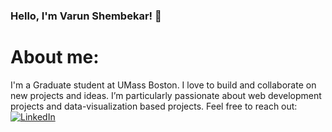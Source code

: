 ### Hello, I'm Varun Shembekar! 👋

# About me:

I'm a Graduate student at UMass Boston.
I love to build and collaborate on new projects and ideas. I’m particularly passionate about web development projects and data-visualization based projects.
Feel free to reach out:
[![LinkedIn](https://img.shields.io/badge/LinkedIn-%230077B5.svg?logo=linkedin&logoColor=white)](https://www.linkedin.com/in/varun-shembekar-470755192/) 


<!--
**varun2407/varun2407** is a ✨ _special_ ✨ repository because its `README.md` (this file) appears on your GitHub profile.

Here are some ideas to get you started:

- 🔭 I’m currently working on ...
- 🌱 I’m currently learning ...
- 👯 I’m looking to collaborate on ...
- 🤔 I’m looking for help with ...
- 💬 Ask me about ...
- 📫 How to reach me: ...
- 😄 Pronouns: ...
- ⚡ Fun fact: ...
-->
